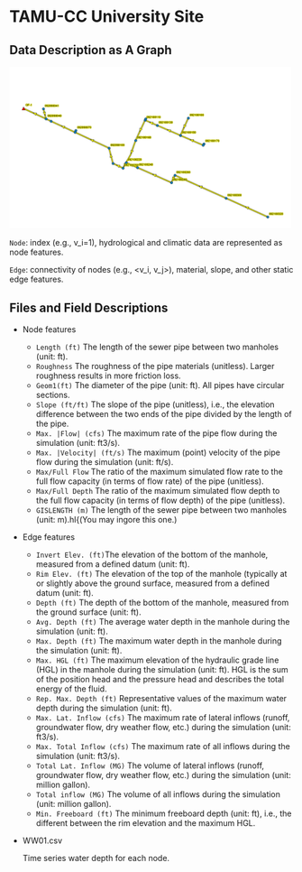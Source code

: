 # TAMU-CC University Site

## Data Description as A Graph

<img width="500" alt="university site" src="https://github.com/VV123/AI4Hydro/blob/main/imgs/WW01.png">

`Node`: index (e.g., v_i=1), hydrological and climatic data are represented as node features. 

`Edge`: connectivity of nodes (e.g., <v_i, v_j>), material, slope, and other static edge features. 


## Files and Field Descriptions

- Node features
  - `Length (ft)` The length of the sewer pipe between two manholes (unit: ft).
  - `Roughness` The roughness of the pipe materials (unitless). Larger roughness results in more friction loss. 
  - `Geom1(ft)` The diameter of the pipe (unit: ft). All pipes have circular sections.
  - `Slope (ft/ft)` The slope of the pipe (unitless), i.e., the elevation difference between the two ends of the pipe divided by the length of the pipe. 
  - `Max. |Flow| (cfs)` The maximum rate of the pipe flow during the simulation (unit: ft3/s).  
  - `Max. |Velocity| (ft/s)` The maximum (point) velocity of the pipe flow during the simulation (unit: ft/s). 
  - `Max/Full Flow` The ratio of the maximum simulated flow rate to the full flow capacity (in terms of flow rate) of the pipe (unitless). 
  - `Max/Full Depth` The ratio of the maximum simulated flow depth to the full flow capacity (in terms of flow depth) of the pipe (unitless).
  - `GISLENGTH (m)` The length of the sewer pipe between two manholes (unit: m).hl{(You may ingore this one.)

- Edge features
  - `Invert Elev. (ft)`The elevation of the bottom of the manhole, measured from a defined datum (unit: ft).
  - `Rim Elev. (ft)`  The elevation of the top of the manhole (typically at or slightly above the ground surface, measured from a defined datum (unit: ft).   
  - `Depth (ft)` The depth of the bottom of the manhole, measured from the ground surface (unit: ft). 
  - `Avg. Depth (ft)`  The average water depth in the manhole during the simulation (unit: ft). 
  - `Max. Depth (ft)`  The maximum water depth in the manhole during the simulation (unit: ft).
  - `Max. HGL (ft)` The maximum elevation of the hydraulic grade line (HGL) in the manhole during the simulation (unit: ft). HGL is the sum of the position head and the pressure head and describes the total energy of the fluid.
  - `Rep. Max. Depth (ft)` Representative values of the maximum water depth during the simulation (unit: ft).
  - `Max. Lat. Inflow (cfs)` The maximum rate of lateral inflows (runoff, groundwater flow, dry weather flow, etc.) during the simulation (unit: ft3/s). 
  - `Max. Total Inflow (cfs)` The maximum rate of all inflows during the simulation (unit: ft3/s). 
  - `Total Lat. Inflow (MG)` The volume of lateral inflows (runoff, groundwater flow, dry weather flow, etc.) during the simulation (unit: million gallon). 
  - `Total inflow (MG)` The volume of all inflows during the simulation (unit: million gallon).
  - `Min. Freeboard (ft)` The minimum freeboard depth (unit: ft), i.e., the different between the rim elevation and the maximum HGL.

- WW01.csv
  
    Time series water depth for each node.

